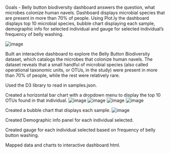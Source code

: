 Goals - Belly button biodiversity dashboard answers the question, what microbes colonize human navels. Dashboard displays microbial species that are present in more than 70% of people. Using Plot.ly the dashboard displays top 10 microbial species, bubble chart displaying each sample,  demographic info for selected individual and gauge for selected individual’s frequency of belly washing. 

![image](https://user-images.githubusercontent.com/85321602/158679062-e568dbf2-bb98-464c-ab9e-74361ac4d17b.png)

Built an interactive dashboard to explore the Belly Button Biodiversity dataset, which catalogs the microbes that colonize human navels.
The dataset reveals that a small handful of microbial species (also called operational taxonomic units, or OTUs, in the study) were present in more than 70% of people, 
while the rest were relatively rare.

Used the D3 library to read in samples.json.

Created a horizontal bar chart with a dropdown menu to display the top 10 OTUs found in that individual.
![image](https://user-images.githubusercontent.com/85321602/158680096-1477717f-acec-4564-9009-1e615fec892a.png)
![image](https://user-images.githubusercontent.com/85321602/158680126-664c0bb5-32a8-4166-b08d-d55ce8db937d.png)
![image](https://user-images.githubusercontent.com/85321602/158680185-40f4c2f9-58e8-471d-9185-c4ac5fa73ced.png)
![image](https://user-images.githubusercontent.com/85321602/158680219-6f8e1f51-e14a-4136-b1ae-a4392d358534.png)

Created a bubble chart that displays each sample. 
![image](https://user-images.githubusercontent.com/85321602/158679694-5e9e5730-8acb-4faf-a47e-e07b0a0cf3a0.png)

Created Demographic info panel for each individual selected.

Created gauge for each individual selected based on frequency of belly button washing.

Mapped data and charts to interactive dashboard html. 
